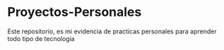 # Proyectos-Personales
Este repositorio, es mi evidencia de practicas personales para aprender todo tipo de tecnologia
